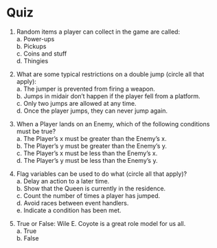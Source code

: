 # Quiz

1. Random items a player can collect in the game are called:\
a. Power-ups\
b. Pickups\
c. Coins and stuff\
d. Thingies

1. What are some typical restrictions on a double jump (circle all that apply):\
a. The jumper is prevented from firing a weapon.\
b. Jumps in midair don’t happen if the player fell from a platform.\
c. Only two jumps are allowed at any time.\
d. Once the player jumps, they can never jump again.

1. When a Player lands on an Enemy, which of the following conditions must be true?\
a. The Player’s x must be greater than the Enemy’s x.\
b. The Player’s y must be greater than the Enemy’s y.\
c. The Player’s x must be less than the Enemy’s x.\
d. The Player’s y must be less than the Enemy’s y.

1. Flag variables can be used to do what (circle all that apply)?\
a. Delay an action to a later time.\
b. Show that the Queen is currently in the residence.\
c. Count the number of times a player has jumped.\
d. Avoid races between event handlers.\
e. Indicate a condition has been met.

1. True or False: Wile E. Coyote is a great role model for us all.\
a. True\
b. False
